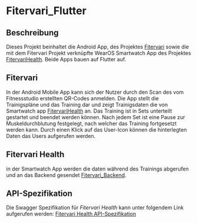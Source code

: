 # Fitervari_Flutter

Beschreibung
---
Dieses Projekt beinhaltet die Android App, des Projektes [Fitervari](https://github.com/Fitervari/Fitervari) sowie die mit dem Fitervari Projekt verknüpfte WearOS Smartwatch App des Projektes [FitervariHealth](https://github.com/Fitervari/FitervariHealth). Beide Apps bauen auf Flutter auf.


## Fitervari

In der Android Mobile App kann sich der Nutzer durch den Scan des vom Fitnessstudio erstellten QR-Codes anmelden.
Die App stellt die Trainigspläne und das Training dar und zeigt Trainigsdaten die von Smartwatch app [FitervariHealth](https://github.com/Fitervari/FitervariHealth) an.
Das Training ist in Sets unterteilt gestartet und beendet werden können. Nach jedem Set ist eine Pause zur Muskeldurchblutung festgelegt, nach welcher das Training fortgesetzt werden kann. Durch einen Klick auf das User-Icon können die hinterlegten Daten das Users aufgerufen werden.

## Fitervari Health

in der Smartwatch App werden die daten während des Trainings abgerufen und an das Backend gesendet [Fitervari_Backend](https://github.com/Fitervari/Fitervari_Backend).

API-Spezifikation
---
Die Swagger Spezifikation für *Fitervari Health* kann unter folgendem Link aufgerufen werden: [Fitervari Health API-Spezifikation](Swagger%20API-Spezifikation/swagger-fv_health.yaml)
